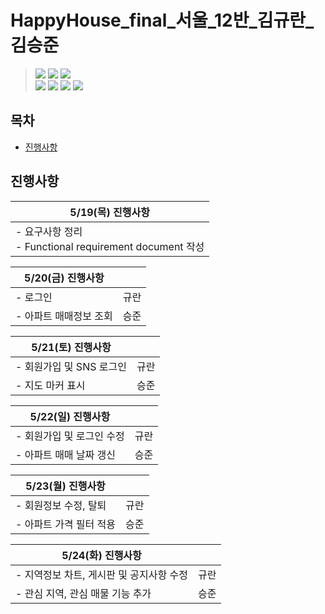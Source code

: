 # HappyHouse_final_서울_12반_김규란_김승준

> <img src="https://img.shields.io/badge/Java-007396?style=for-the-badge&logo=Java&logoColor=white">
> <img src="https://img.shields.io/badge/Spring Boot-6DB33F?style=for-the-badge&logo=Spring Boot&logoColor=white">
> <img src="https://img.shields.io/badge/MySQL-4479A1?style=for-the-badge&logo=MySQL&logoColor=white"> <br>
> <img src="https://img.shields.io/badge/Vue.js-4FC08D?style=for-the-badge&logo=Vue.js&logoColor=white">
> <img src="https://img.shields.io/badge/JavaScript-F7DF1E?style=for-the-badge&logo=JavaScript&logoColor=white">
> <img src="https://img.shields.io/badge/CSS3-1572B6?style=for-the-badge&logo=CSS3&logoColor=white">
> <img src="https://img.shields.io/badge/HTML5-E34F26?style=for-the-badge&logo=HTML5&logoColor=white">

## 목차

- [진행사항](#진행사항)

## 진행사항

| 5/19(목) 진행사항                                          |
| ---------------------------------------------------------- |
| - 요구사항 정리 <br>- Functional requirement document 작성 |

| 5/20(금) 진행사항      |      |
| ---------------------- | ---- |
| - 로그인               | 규란 |
| - 아파트 매매정보 조회 | 승준 |

| 5/21(토) 진행사항        |      |
| ------------------------ | ---- |
| - 회원가입 및 SNS 로그인 | 규란 |
| - 지도 마커 표시         | 승준 |

| 5/22(일) 진행사항         |      |
| ------------------------- | ---- |
| - 회원가입 및 로그인 수정 | 규란 |
| - 아파트 매매 날짜 갱신   | 승준 |

| 5/23(월) 진행사항       |      |
| ----------------------- | ---- |
| - 회원정보 수정, 탈퇴   | 규란 |
| - 아파트 가격 필터 적용 | 승준 |

| 5/24(화) 진행사항                        |      |
| ---------------------------------------- | ---- |
| - 지역정보 차트, 게시판 및 공지사항 수정 | 규란 |
| - 관심 지역, 관심 매물 기능 추가         | 승준 |

